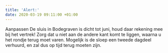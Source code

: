 ```yaml
---
title: 'Alert:'
date: 2020-03-19 09:11:00 +01:00
---
```


Aanpassen
De sluis in Bodegraven is dicht tot juni, houd daar rekening mee bij het vertrek! Zorg dat u niet aan de andere kant komt te liggen, waarna u het rondje terug moet varen. Mogelijk is de sloep een tweede dagdeel verhuurd, en zal dus op tijd terug moeten zijn.